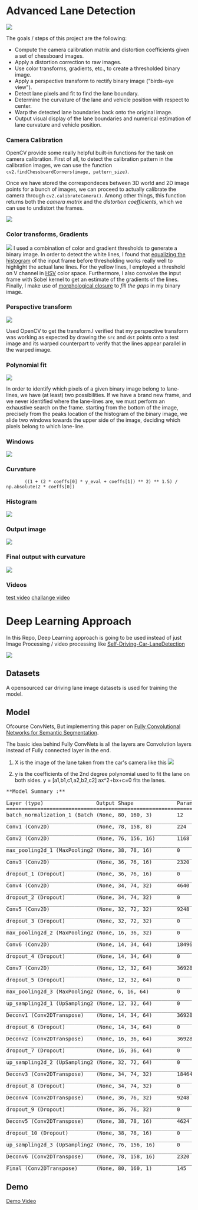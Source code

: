 # Advanced Lane Detection
![](img/output.png)

The goals / steps of this project are the following:

* Compute the camera calibration matrix and distortion coefficients given a set of chessboard images.
* Apply a distortion correction to raw images.
* Use color transforms, gradients, etc., to create a thresholded binary image.
* Apply a perspective transform to rectify binary image ("birds-eye view").
* Detect lane pixels and fit to find the lane boundary.
* Determine the curvature of the lane and vehicle position with respect to center.
* Warp the detected lane boundaries back onto the original image.
* Output visual display of the lane boundaries and numerical estimation of lane curvature and vehicle position.


### Camera Calibration

OpenCV provide some really helpful built-in functions for the task on camera calibration. First 
of all, to detect the calibration pattern in the calibration images, we can use the function `cv2.findChessboardCorners(image, pattern_size)`. 

Once we have stored the correspondeces between 3D world and 2D image points for a bunch of images, we can proceed to actually calibrate the camera through `cv2.calibrateCamera()`. Among other things, this function returns both the *camera matrix* and the *distortion coefficients*, which we can use to undistort the frames.

![](img/chess.png)


### Color transforms, Gradients
![](img/threshold.png)
I used a combination of color and gradient thresholds to generate a binary image. In order to detect the white lines, I found that [equalizing the histogram](http://docs.opencv.org/3.1.0/d5/daf/tutorial_py_histogram_equalization.html) of the input frame before thresholding works really well to highlight the actual lane lines. For the yellow lines, I employed a threshold on V channel in [HSV](http://docs.opencv.org/3.2.0/df/d9d/tutorial_py_colorspaces.html) color space. Furthermore, I also convolve the input frame with Sobel kernel to get an estimate of the gradients of the lines. Finally, I make use of [morphological closure](http://docs.opencv.org/3.0-beta/doc/py_tutorials/py_imgproc/py_morphological_ops/py_morphological_ops.html) to *fill the gaps* in my binary image.


### Perspective transform
![](img/warped.png)

Used OpenCV to get the transform.I verified that my perspective transform was working as expected
 by drawing 
the 
`src` and 
`dst` points onto a test image and its warped counterpart to verify that the lines appear parallel in the warped image.

### Polynomial fit
![](img/polyfit.png)

In order to identify which pixels of a given binary image belong to lane-lines, we have (at least) two possibilities. If we have a brand new frame, and we never identified where the lane-lines are, we must perform an exhaustive search on the frame.
starting from the bottom of the image, precisely from the peaks location of the histogram of the binary image, we slide two windows towards the upper side of the image, deciding which pixels belong to which lane-line.


### Windows
![](img/boxes.png)

### Curvature 
```
       ((1 + (2 * coeffs[0] * y_eval + coeffs[1]) ** 2) ** 1.5) / np.absolute(2 * coeffs[0])
```

### Histogram
![](img/histo.png)

### Output image
![](img/outout.png)

### Final output with curvature
![](img/output.png)

### Videos
[test video](output_videos/project_video_output.mp4)
[challange video](output_videos/challenge_video_output.mp4)






# Deep Learning Approach

In this Repo, Deep Learning approach is going to be used instead of just Image Processing / video processing like [Self-Driving-Car-LaneDetection](https://github.com/shangeth/Self-Driving-Car-LaneDetection)

![](https://github.com/shangeth/Self-Driving-Car-LaneDetection/raw/master/img.png)


## Datasets
A opensourced car driving lane image datasets is used for training the model.

## Model
Ofcourse ConvNets, But implementing this paper on [Fully Convolutional Networks
for Semantic Segmentation](https://arxiv.org/pdf/1605.06211.pdf]).

The basic idea behind Fully ConvNets is all the layers are Convolution layers instead of Fully connected layer in the end.

1. X is the image of the lane taken from the car's camera like this
![](https://upload.wikimedia.org/wikipedia/commons/thumb/7/76/Strada_Provinciale_BS_510_Sebina_Orientale.jpg/1200px-Strada_Provinciale_BS_510_Sebina_Orientale.jpg)

2. y is the coefficients of the 2nd degree polynomial used to fit the lane on both sides. y = [a1,b1,c1,a2,b2,c2]
ax^2+bx+c=0 fits the lanes.
<pre>
**Model Summary :**
_________________________________________________________________
Layer (type)                 Output Shape              Param #   
=================================================================
batch_normalization_1 (Batch (None, 80, 160, 3)        12        
_________________________________________________________________
Conv1 (Conv2D)               (None, 78, 158, 8)        224       
_________________________________________________________________
Conv2 (Conv2D)               (None, 76, 156, 16)       1168      
_________________________________________________________________
max_pooling2d_1 (MaxPooling2 (None, 38, 78, 16)        0         
_________________________________________________________________
Conv3 (Conv2D)               (None, 36, 76, 16)        2320      
_________________________________________________________________
dropout_1 (Dropout)          (None, 36, 76, 16)        0         
_________________________________________________________________
Conv4 (Conv2D)               (None, 34, 74, 32)        4640      
_________________________________________________________________
dropout_2 (Dropout)          (None, 34, 74, 32)        0         
_________________________________________________________________
Conv5 (Conv2D)               (None, 32, 72, 32)        9248      
_________________________________________________________________
dropout_3 (Dropout)          (None, 32, 72, 32)        0         
_________________________________________________________________
max_pooling2d_2 (MaxPooling2 (None, 16, 36, 32)        0         
_________________________________________________________________
Conv6 (Conv2D)               (None, 14, 34, 64)        18496     
_________________________________________________________________
dropout_4 (Dropout)          (None, 14, 34, 64)        0         
_________________________________________________________________
Conv7 (Conv2D)               (None, 12, 32, 64)        36928     
_________________________________________________________________
dropout_5 (Dropout)          (None, 12, 32, 64)        0         
_________________________________________________________________
max_pooling2d_3 (MaxPooling2 (None, 6, 16, 64)         0         
_________________________________________________________________
up_sampling2d_1 (UpSampling2 (None, 12, 32, 64)        0         
_________________________________________________________________
Deconv1 (Conv2DTranspose)    (None, 14, 34, 64)        36928     
_________________________________________________________________
dropout_6 (Dropout)          (None, 14, 34, 64)        0         
_________________________________________________________________
Deconv2 (Conv2DTranspose)    (None, 16, 36, 64)        36928     
_________________________________________________________________
dropout_7 (Dropout)          (None, 16, 36, 64)        0         
_________________________________________________________________
up_sampling2d_2 (UpSampling2 (None, 32, 72, 64)        0         
_________________________________________________________________
Deconv3 (Conv2DTranspose)    (None, 34, 74, 32)        18464     
_________________________________________________________________
dropout_8 (Dropout)          (None, 34, 74, 32)        0         
_________________________________________________________________
Deconv4 (Conv2DTranspose)    (None, 36, 76, 32)        9248      
_________________________________________________________________
dropout_9 (Dropout)          (None, 36, 76, 32)        0         
_________________________________________________________________
Deconv5 (Conv2DTranspose)    (None, 38, 78, 16)        4624      
_________________________________________________________________
dropout_10 (Dropout)         (None, 38, 78, 16)        0         
_________________________________________________________________
up_sampling2d_3 (UpSampling2 (None, 76, 156, 16)       0         
_________________________________________________________________
Deconv6 (Conv2DTranspose)    (None, 78, 158, 16)       2320      
_________________________________________________________________
Final (Conv2DTranspose)      (None, 80, 160, 1)        145       
</pre>


## Demo
[Demo Video](https://youtu.be/uuNogBDJnws)
